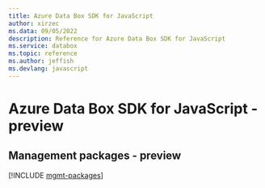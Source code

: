 ```yaml
---
title: Azure Data Box SDK for JavaScript
author: xirzec
ms.data: 09/05/2022
description: Reference for Azure Data Box SDK for JavaScript
ms.service: databox
ms.topic: reference
ms.author: jeffish
ms.devlang: javascript
---
```

# Azure Data Box SDK for JavaScript - preview

## Management packages - preview
[!INCLUDE [mgmt-packages](data-box-mgmt-index.md)]